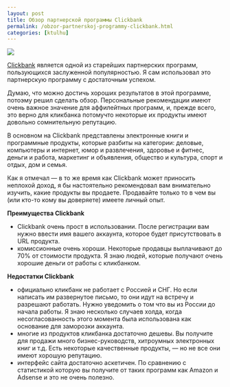 ```yaml
---
layout: post
title: Обзор партнерской программы Clickbank
permalink: /obzor-partnerskoj-programmy-clickbank.html
categories: [ktulhu]
---
```



		

<a href="http://vadino.reseller.hop.clickbank.net/"><img src="http://www.clickbank.com/images/cb_logo.gif" /></a>




<a href="http://vadino.reseller.hop.clickbank.net/">Clickbank</a> является одной из старейших партнерских программ, пользующихся заслуженной популярностью. Я сам использовал это партнерскую программу с достаточным успехом.




Думаю, что можно достичь хороших результатов в этой программе, потоэму решил сделать обзор. Персональные рекомендации имеют очень важное значение для аффилейтных программ, и, прежде всего, это верно для кликбанка потомучто некоторые их продукты имеют довольно сомнительную репутацию.



<span id="more-28"></span>



В основном на Clickbank представлены электронные книги и программные продукты, которые разбиты на категории: деловые, компьютеры и интернет, юмор и развлечения, здоровье и фитнес, деньги и работа, маркетинг и объявления, общество и культура, спорт и отдых, дом и семья.




Как я отмечал &#8212; в то же время как Clickbank может приносить неплохой доход, я бы настоятельно рекомендовал вам внимательно изучить, какие продукты вы продаете. Продавайте только то в чем вы (или кто-то кому вы доверяете) имеете личный опыт.




<strong>Преимущества Clickbank</strong>


<ul>
<li>Clickbank очень прост в использовании. После регистрации вам нужно ввести имя вашего аккаунта, которое будет присутствовать в URL продукта.
</li>
<li>комиссионные очень хороши. Некоторые продавцы выплачивают до 70% от стоимости продукта. Я знаю людей, которые получают очень хорошие деньги от работы с кликбанком.
</li>
</ul>


<strong>Недостатки Clickbank</strong>


<ul>
<li>официально кликбанк не работает с Россией и СНГ. Но если написать им развернутое письмо, то они идут на встречу и разрешают работать. Нужно уведомить о том что вы из России до начала работы. Я знаю несколько случаев холда, когда несогласованность этого момента была использована как основание для заморозки аккаунта.</li>
<li>многие из продуктов кликбанка достаточно дешевы. Вы получите для продажи много бизнес-руководств, хитроумных электронных книг и т.д. Есть некоторые качественные продукты, &#8212; но не все они имеют хорошую репутацию.</li>
<li>интерфейс сайта достаточно аскетичен. По сравнению с статистикой которую вы получите от таких программ как Amazon и Adsense и это не очень полезно.</li>
</ul>
			